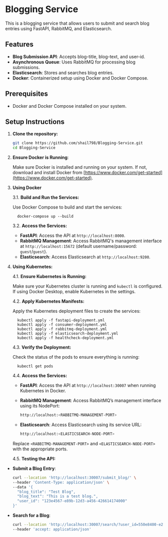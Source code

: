 # Blogging Service

This is a blogging service that allows users to submit and search blog entries using FastAPI, RabbitMQ, and Elasticsearch.

## Features

- **Blog Submission API**: Accepts blog-title, blog-text, and user-id.
- **Asynchronous Queue**: Uses RabbitMQ for processing blog submissions.
- **Elasticsearch**: Stores and searches blog entries.
- **Docker**: Containerized setup using Docker and Docker Compose.

## Prerequisites

- Docker and Docker Compose installed on your system.

## Setup Instructions

1. **Clone the repository:**

   ```bash
   git clone https://github.com/shail798/Blogging-Service.git
   cd Blogging-Service

2. **Ensure Docker is Running**:

   Make sure Docker is installed and running on your system. If not, download and install Docker from [https://www.docker.com/get-started](https://www.docker.com/get-started).

3. **Using Docker**

   3.1. **Build and Run the Services:**

   Use Docker Compose to build and start the services:
         
         docker-compose up --build

   3.2. **Access the Services:**

   - **FastAPI**: Access the API at `http://localhost:8000`.
   - **RabbitMQ Management**: Access RabbitMQ's management interface at `http://localhost:15672` (default username/password: `guest`/`guest`).
   - **Elasticsearch**: Access Elasticsearch at `http://localhost:9200`.

4. **Using Kubernetes:**

   4.1. **Ensure Kubernetes is Running:**

   Make sure your Kubernetes cluster is running and `kubectl` is configured. If using Docker Desktop, enable Kubernetes in the settings.

   4.2. **Apply Kubernetes Manifests:**

   Apply the Kubernetes deployment files to create the services:

         kubectl apply -f fastapi-deployment.yml
         kubectl apply -f consumer-deployment.yml
         kubectl apply -f rabbitmq-deployment.yml
         kubectl apply -f elasticsearch-deployment.yml
         kubectl apply -f healthcheck-deployment.yml

   4.3. **Verify the Deployment:**

   Check the status of the pods to ensure everything is running:

         kubectl get pods
   4.4. **Access the Services:**

   - **FastAPI**: Access the API at `http://localhost:30007` when running Kubernetes in Docker.
   
   - **RabbitMQ Management**: Access RabbitMQ’s management interface using its NodePort:

     ```bash
     http://localhost:<RABBITMQ-MANAGEMENT-PORT>
     ```

   - **Elasticsearch**: Access Elasticsearch using its service URL:

     ```bash
     http://localhost:<ELASTICSEARCH-NODE-PORT>
     ```

   Replace `<RABBITMQ-MANAGEMENT-PORT>` and `<ELASTICSEARCH-NODE-PORT>` with the appropriate ports.

   4.5. **Testing the API:**

- **Submit a Blog Entry**:
  
  ```bash
  curl --location 'http://localhost:30007/submit_blog/' \
  --header 'Content-Type: application/json' \
  --data '{
    "blog_title": "Test Blog",
    "blog_text": "This is a test blog.",
    "user_id": "123e4567-e89b-12d3-a456-426614174000"
  }'

- **Search for a Blog**:

  ```bash
  curl --location 'http://localhost:30007/search/?user_id=550e8400-e29b-41d4-a716-446655440001&text=My%20First%20Blog' \
  --header 'accept: application/json'




  

   

